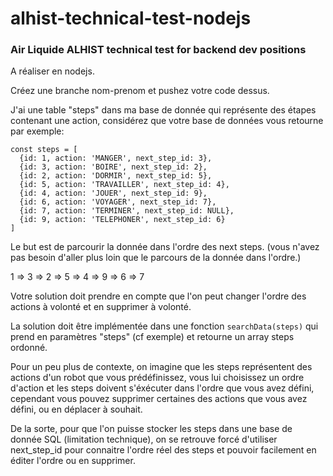 # alhist-technical-test-nodejs
### Air Liquide ALHIST technical test for backend dev positions
A réaliser en nodejs.

Créez une branche nom-prenom et pushez votre code dessus.


J'ai une table "steps" dans ma base de donnée qui représente des étapes contenant une action, considérez que votre base de données vous retourne par exemple:
```
const steps = [
  {id: 1, action: 'MANGER', next_step_id: 3},
  {id: 3, action: 'BOIRE', next_step_id: 2},
  {id: 2, action: 'DORMIR', next_step_id: 5},
  {id: 5, action: 'TRAVAILLER', next_step_id: 4},
  {id: 4, action: 'JOUER', next_step_id: 9},
  {id: 6, action: 'VOYAGER', next_step_id: 7},
  {id: 7, action: 'TERMINER', next_step_id: NULL},
  {id: 9, action: 'TELEPHONER', next_step_id: 6}
]
```
Le but est de parcourir la donnée dans l'ordre des next steps. (vous n'avez pas besoin d'aller plus loin que le parcours de la donnée dans l'ordre.)

1 => 3 => 2 => 5 => 4 => 9 => 6 => 7

Votre solution doit prendre en compte que l'on peut changer l'ordre des actions à volonté et en supprimer à volonté.

La solution doit être implémentée dans une fonction `searchData(steps)` qui prend en paramètres "steps" (cf exemple) et retourne un array steps ordonné.

Pour un peu plus de contexte, on imagine que les steps représentent des actions d'un robot que vous prédéfinissez, vous lui choisissez un ordre d'action et les steps doivent s'éxécuter dans l'ordre que vous avez défini, cependant vous pouvez supprimer certaines des actions que vous avez défini, ou en déplacer à souhait.

De la sorte, pour que l'on puisse stocker les steps dans une base de donnée SQL (limitation technique), on se retrouve forcé d'utiliser next_step_id pour connaitre l'ordre réel des steps et pouvoir facilement en éditer l'ordre ou en supprimer.
